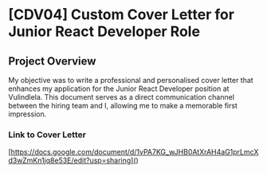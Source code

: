 # [CDV04] Custom Cover Letter for Junior React Developer Role

## Project Overview
My objective was to write a professional and personalised cover letter that enhances my application for the Junior React Developer position at Vulindlela. This document serves as a direct communication channel between the hiring team and I, allowing me to make a memorable first impression.

### Link to Cover Letter
[https://docs.google.com/document/d/1vPA7KG_wJHB0AtXrAH4aG1prLmcXd3wZmKn1jq8e53E/edit?usp=sharing](<insert your Google Docs link here>)
